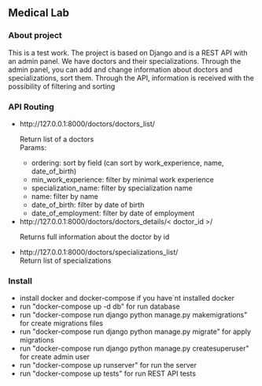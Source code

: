 <html lang="EN">
<body>
<h2>Medical Lab</h2>
<p>
<h3>About project</h3>
<a>This is a test work. 
The project is based on Django and is a REST API with an admin panel. 
We have doctors and their specializations. 
Through the admin panel, you can add and change information about doctors and specializations, sort them. 
Through the API, information is received with the possibility of filtering and sorting</a>
<p>
<h3>API Routing</h3>
<a>
<ul>
<li>http://127.0.0.1:8000/doctors/doctors_list/
<p>Return list of a doctors<br>Params:<br>
<ul>
<li>ordering: sort by field (can sort by work_experience, name, date_of_birth)<br>
<li>min_work_experience: filter by minimal work experience</li>
<li>specialization_name: filter by specialization name</li>
<li>name: filter by name</li>
<li>date_of_birth: filter by date of birth</li>
<li>date_of_employment: filter by date of employment</li>
</ul>
</li>
<li>http://127.0.0.1:8000/doctors/doctors_details/&lt doctor_id &gt/<br>
<p>Returns full information about the doctor by id<br></p></li>
<li>http://127.0.0.1:8000/doctors/specializations_list/<br>Return list of specializations<br></li>
</ul>
</a>
<p>
<h3>Install</h3>
<a>
<ul>
<li>install docker and docker-compose if you have`nt installed docker</li>
<li>run "docker-compose up -d db" for run database</li>
<li>run "docker-compose run django python manage.py makemigrations" for create migrations files</li>
<li>run "docker-compose run django python manage.py migrate" for apply migrations</li>
<li>run "docker-compose run django python manage.py createsuperuser" for create admin user</li>
<li>run "docker-compose up runserver" for run the server</li>
<li>run "docker-compose up tests" for run REST API tests</li>
</ul>
</a>
</body>
</html>
